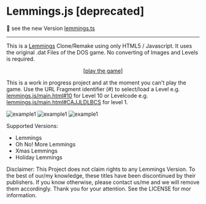 # Lemmings.js [deprecated]

🎉 see the new Version [lemmings.ts](https://github.com/tomsoftware/lemmings.ts)

___

This is a [Lemmings](https://en.wikipedia.org/wiki/Lemmings_%28video_game%29) Clone/Remake using only HTML5 / Javascript. It uses the original .dat Files of the DOS game. No converting of Images and Levels is required.

<p style="text-align:center" align="center">
<a href="http://lemmings.hmilch.net/">[play the game]</a>
</p>


This is a work in progress project and at the moment you can't play the game. Use the URL Fragment identifier (#) to select/load a Level e.g. [lemmings.js/main.html#10](http://lemmings.hmilch.net/release.html#10) for Level 10 or Levelcode e.g. [lemmings.js/main.html#CAJJLDLBCS](http://lemmings.hmilch.net/release.html#CAJJLDLBCS) for level 1.

![example1](docu/2016_03_03.png)
![example1](docu/2016_03_01.png)
![example1](docu/2016_03_01_zoom.png)


Supported Versions: 
- Lemmings
- Oh No! More Lemmings
- Xmas Lemmings
- Holiday Lemmings


Disclaimer: This Project does not claim rights to any Lemmings Version. To the best of our/my knowledge, these titles have been discontinued by their publishers. If you know otherwise, please contact us/me and we will remove them accordingly. Thank you for your attention. See the LICENSE for mor information.
